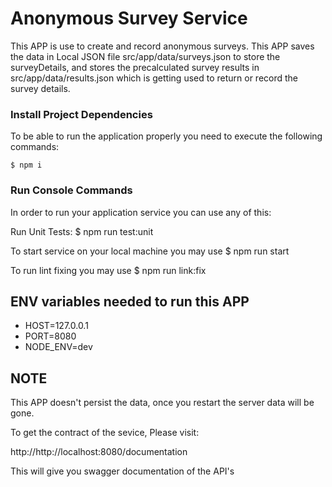 # Anonymous Survey Service
This APP is use to create and record anonymous surveys.
This APP saves the data in Local JSON file src/app/data/surveys.json to store the surveyDetails,
and stores the precalculated survey results in  src/app/data/results.json
which is getting used to return or record the survey details.


### Install Project Dependencies

To be able to run the application properly you need to execute the
following commands:

    $ npm i

### Run Console Commands

In order to run your application service
you can use any of this:

Run Unit Tests:
    $ npm run test:unit

To start service on your local machine you may use
    $ npm run start

To run lint fixing you may use
    $ npm run link:fix

## ENV variables needed to run this APP

- HOST=127.0.0.1
- PORT=8080 
- NODE_ENV=dev

## NOTE

This APP doesn't persist the data, once you restart the server data will be gone.

To get the contract of the sevice, Please visit:

http://http://localhost:8080/documentation

This will give you swagger documentation of the API's
